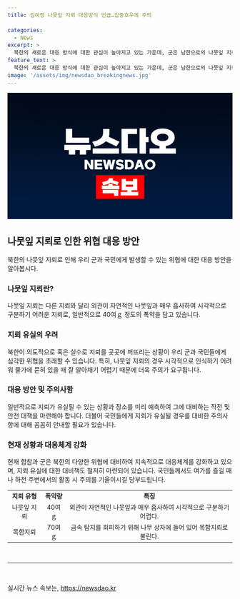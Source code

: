 ```yaml
---
title: 김여정 나뭇잎 지뢰 대응방식 언급…집중호우에 주의

categories:
  - News
excerpt: >
  북한의 새로운 대응 방식에 대한 관심이 높아지고 있는 가운데, 군은 남한으로의 나뭇잎 지뢰 유출 가능성을 경고하고 있다. 이에 따라 군은 남북 공유하천 주변 활동에 주의를 당부하고 있으며, 북한이 대응 방식의 변화로 지뢰를 남한으로 유출할 수 있다는 분석이 나왔다. 또한, 북한의 대응 방식 변화로 인한 여러 가능성에 대비하고 있으며, 군이 주목하는 지뢰 중 하나인 나뭇잎지뢰의 이슈도 부각되고 있다.
feature_text: >
  북한의 새로운 대응 방식에 대한 관심이 높아지고 있는 가운데, 군은 남한으로의 나뭇잎 지뢰 유출 가능성을 경고하고 있다. 이에 따라 군은 남북 공유하천 주변 활동에 주의를 당부하고 있으며, 북한이 대응 방식의 변화로 지뢰를 남한으로 유출할 수 있다는 분석이 나왔다. 또한, 북한의 대응 방식 변화로 인한 여러 가능성에 대비하고 있으며, 군이 주목하는 지뢰 중 하나인 나뭇잎지뢰의 이슈도 부각되고 있다.
image: '/assets/img/newsdao_breakingnews.jpg'
---
```


<p><img src="/assets/img/newsdao_breakingnews.jpg" alt="firstkoreanews 속보" /></p>

<h2 data-ke-size="size26">나뭇잎 지뢰로 인한 위협 대응 방안</h2>

<p data-ke-size="size16">북한의 나뭇잎 지뢰로 인해 우리 군과 국민에게 발생할 수 있는 위협에 대한 대응 방안을 알아봅시다.</p>

<h3>나뭇잎 지뢰란?</h3>

<p data-ke-size="size16">나뭇잎 지뢰는 다른 지뢰와 달리 외관이 자연적인 나뭇잎과 매우 흡사하여 시각적으로 구분하기 어려운 지뢰로, 일반적으로 40여ｇ 정도의 폭약을 담고 있습니다.</p>

<h3>지뢰 유실의 우려</h3>

<p data-ke-size="size16">북한이 의도적으로 혹은 실수로 지뢰를 곳곳에 퍼뜨리는 상황이 우리 군과 국민들에게 심각한 위협을 초래할 수 있습니다. 특히, 나뭇잎 지뢰의 경우 시각적으로 인식하기 어려워 물가에 묻혀 있을 때 잘 알아채기 어렵기 때문에 더욱 주의가 요구됩니다.</p>

<h3>대응 방안 및 주의사항</h3>

<p data-ke-size="size16">일반적으로 지뢰가 유실될 수 있는 상황과 장소를 미리 예측하여 그에 대비하는 작전 및 안전 대책을 마련해야 합니다. 더불어 국민들에게 지뢰가 유실될 경우를 대비한 주의사항에 대해 꼼꼼히 안내할 필요가 있습니다.</p>

<h3>현재 상황과 대응체계 강화</h3>

<p data-ke-size="size16">현재 합참과 군은 북한의 다양한 위협에 대비하여 지속적으로 대응체계를 강화하고 있으며, 지뢰 유실에 대한 대비책도 철저히 마련되어 있습니다. 국민들께서도 여가를 즐길 때나 하천 주변에서의 활동 시 주의를 기울이시길 당부드립니다.</p>

<table>
    <tr>
        <td style="text-align: center; height: 17px;"><b>지뢰 유형</b></td>
        <td style="text-align: center; height: 17px;"><b>폭약량</b></td>
        <td style="text-align: center; height: 17px;"><b>특징</b></td>
    </tr>
    <tr>
        <td style="text-align: center; height: 17px;">나뭇잎 지뢰</td>
        <td style="text-align: center; height: 17px;">40여ｇ</td>
        <td style="text-align: center; height: 17px;">외관이 자연적인 나뭇잎과 매우 흡사하여 시각적으로 구분하기 어렵다.</td>
    </tr>
    <tr>
        <td style="text-align: center; height: 17px;">목함지뢰</td>
        <td style="text-align: center; height: 17px;">70여ｇ</td>
        <td style="text-align: center; height: 17px;">금속 탐지를 회피하기 위해 나무 상자에 들어 있어 목함지뢰로 불린다.</td>
    </tr>
</table>

<p data-ke-size="size16">&nbsp;</p>

<hr>

<p data-ke-size="size16">&nbsp;</p>
실시간 뉴스 속보는, <a href="https://newsdao.kr" rel="dofollow">https://newsdao.kr</a>


